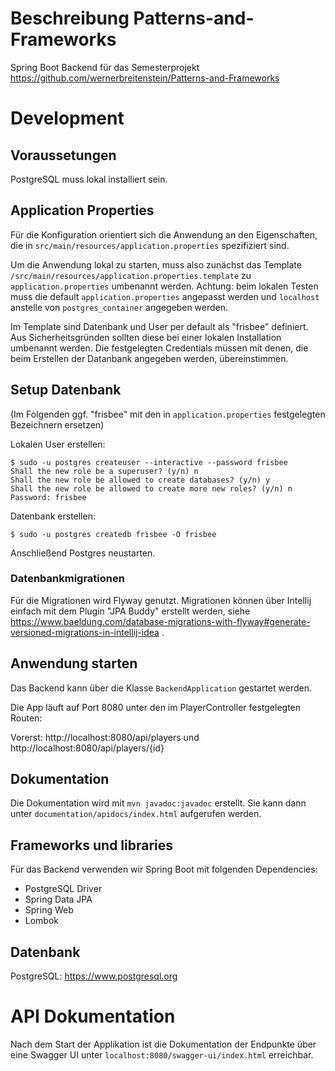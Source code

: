 # Beschreibung Patterns-and-Frameworks

Spring Boot Backend für das
Semesterprojekt https://github.com/wernerbreitenstein/Patterns-and-Frameworks

# Development

## Voraussetungen

PostgreSQL muss lokal installiert sein.

## Application Properties

Für die Konfiguration orientiert sich die Anwendung an den Eigenschaften, die in
`src/main/resources/application.properties` spezifiziert sind.

Um die Anwendung lokal zu starten, muss also zunächst das
Template `/src/main/resources/application.properties.template`
zu `application.properties` umbenannt werden. Achtung: beim lokalen Testen muss
die default `application.properties`
angepasst werden und `localhost` anstelle von `postgres_container` angegeben
werden.

Im Template sind Datenbank und User per default als "frisbee" definiert. Aus
Sicherheitsgründen sollten diese bei einer lokalen Installation umbenannt
werden. Die festgelegten Credentials müssen mit denen, die beim Erstellen der
Datanbank angegeben werden, übereinstimmen.

## Setup Datenbank

(Im Folgenden ggf. "frisbee" mit den in `application.properties` festgelegten
Bezeichnern ersetzen)

Lokalen User erstellen:

```
$ sudo -u postgres createuser --interactive --password frisbee
Shall the new role be a superuser? (y/n) n
Shall the new role be allowed to create databases? (y/n) y
Shall the new role be allowed to create more new roles? (y/n) n
Password: frisbee
```

Datenbank erstellen:

`$ sudo -u postgres createdb frisbee -O frisbee`

Anschließend Postgres neustarten.

### Datenbankmigrationen

Für die Migrationen wird Flyway genutzt. Migrationen können über Intellij
einfach mit dem Plugin "JPA Buddy" erstellt werden,
siehe https://www.baeldung.com/database-migrations-with-flyway#generate-versioned-migrations-in-intellij-idea
.

## Anwendung starten

Das Backend kann über die Klasse `BackendApplication` gestartet werden.

Die App läuft auf Port 8080 unter den im PlayerController festgelegten Routen:

Vorerst:
http://localhost:8080/api/players und http://localhost:8080/api/players/{id}

## Dokumentation
Die Dokumentation wird mit `mvn javadoc:javadoc` erstellt. Sie kann dann
unter `documentation/apidocs/index.html` aufgerufen werden.

## Frameworks und libraries

Für das Backend verwenden wir Spring Boot mit folgenden Dependencies:

* PostgreSQL Driver
* Spring Data JPA
* Spring Web
* Lombok

## Datenbank

PostgreSQL: https://www.postgresql.org

# API Dokumentation

Nach dem Start der Applikation ist die Dokumentation der Endpunkte über eine 
Swagger UI unter `localhost:8080/swagger-ui/index.html` erreichbar. 
